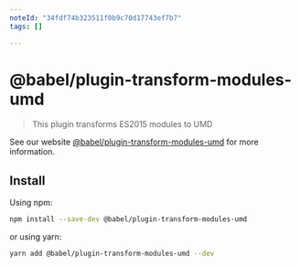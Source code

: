 ```yaml
---
noteId: "34fdf74b323511f0b9c70d17743ef7b7"
tags: []

---
```


# @babel/plugin-transform-modules-umd

> This plugin transforms ES2015 modules to UMD

See our website [@babel/plugin-transform-modules-umd](https://babeljs.io/docs/babel-plugin-transform-modules-umd) for more information.

## Install

Using npm:

```sh
npm install --save-dev @babel/plugin-transform-modules-umd
```

or using yarn:

```sh
yarn add @babel/plugin-transform-modules-umd --dev
```
